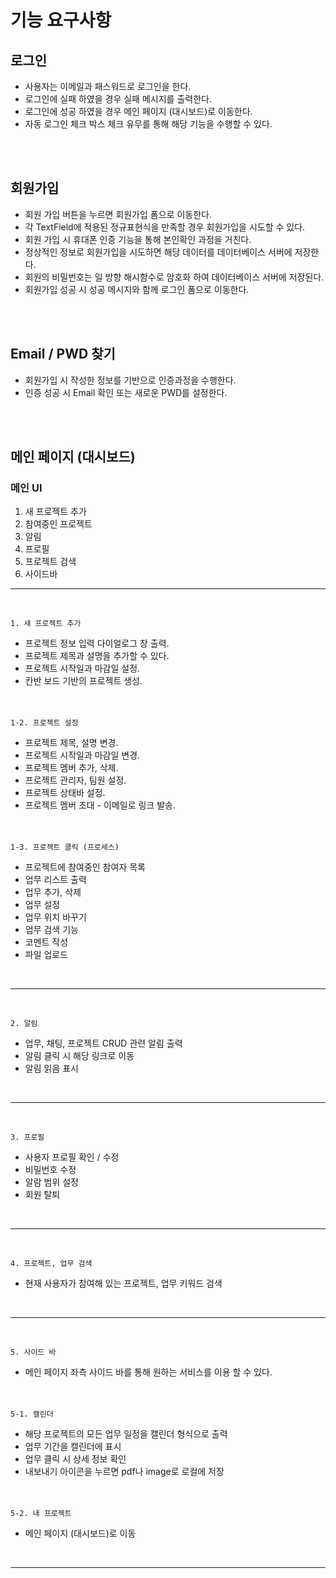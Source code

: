 # 기능 요구사항

## 로그인
- 사용자는 이메일과 패스워드로 로그인을 한다.
- 로그인에 실패 하였을 경우 실패 메시지를 출력한다.
- 로그인에 성공 하였을 경우 메인 페이지 (대시보드)로 이동한다.
- 자동 로그인 체크 박스 체크 유무를 통해 해당 기능을 수행할 수 있다.
<br />
<br />

## 회원가입 
- 회원 가입 버튼을 누르면 회원가입 폼으로 이동한다.
- 각 TextField에 적용된 정규표현식을 만족할 경우 회원가입을 시도할 수 있다.
- 회원 가입 시 휴대폰 인증 기능을 통해 본인확인 과정을 거친다.
- 정상적인 정보로 회원가입을 시도하면 해당 데이터를 데이터베이스 서버에 저장한다.
- 회원의 비밀번호는 일 방향 해시함수로 암호화 하여 데이터베이스 서버에 저장된다.
- 회원가입 성공 시 성공 메시지와 함께 로그인 폼으로 이동한다.
<br />
<br />

## Email / PWD 찾기 
- 회원가입 시 작성한 정보를 기반으로 인증과정을 수행한다.
- 인증 성공 시 Email 확인 또는 새로운 PWD를 설정한다.
<br />
<br />

## 메인 페이지 (대시보드)
### 메인 UI
1. 새 프로젝트 추가
2. 참여중인 프로젝트
3. 알림
4. 프로필
5. 프로젝트 검색
6. 사이드바

---
<br>

    1. 새 프로젝트 추가
- 프로젝트 정보 입력 다이얼로그 창 출력.
- 프로젝트 제목과 설명을 추가할 수 있다.
- 프로젝트 시작일과 마감일 설정.
- 칸반 보드 기반의 프로젝트 생성.

　

    1-2. 프로젝트 설정
- 프로젝트 제목, 설명 변경.
- 프로젝트 시작일과 마감일 변경.
- 프로젝트 멤버 추가, 삭제.
- 프로젝트 관리자, 팀원 설정.
- 프로젝트 상태바 설정.
- 프로젝트 멤버 초대 - 이메일로 링크 발송.

　

    1-3. 프로젝트 클릭 (프로세스)
- 프로젝트에 참여중인 참여자 목록
- 업무 리스트 출력
- 업무 추가, 삭제
- 업무 설정
- 업무 위치 바꾸기
- 업무 검색 기능
- 코멘트 작성
- 파일 업로드

<br>

---

<br>

    2. 알림
- 업무, 채팅, 프로젝트 CRUD 관련 알림 출력
- 알림 클릭 시 해당 링크로 이동
- 알림 읽음 표시

<br>

---

<br>

    3. 프로필
- 사용자 프로필 확인 / 수정
- 비밀번호 수정
- 알람 범위 설정
- 회원 탈퇴

<br>

---

<br>

    4. 프로젝트, 업무 검색
- 현재 사용자가 참여해 있는 프로젝트, 업무 키워드 검색

<br>

---

<br>

    5. 사이드 바
- 메인 페이지 좌측 사이드 바를 통해 원하는 서비스를 이용 할 수 있다.

　

    5-1. 캘린더
- 해당 프로젝트의 모든 업무 일정을 캘린더 형식으로 출력
- 업무 기간을 캘린더에 표시
- 업무 클릭 시 상세 정보 확인
- 내보내기 아이콘을 누르면 pdf나 image로 로컬에 저장

　

    5-2. 내 프로젝트
- 메인 페이지 (대시보드)로 이동

<br>

---
